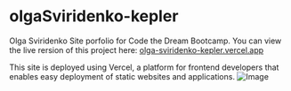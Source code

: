 # olgaSviridenko-kepler
Olga Sviridenko Site porfolio for Code the Dream Bootcamp.
You can view the live rersion of this project 
here: [olga-sviridenko-kepler.vercel.app](https://olga-sviridenko-kepler.vercel.app/)

This site is deployed using Vercel, a platform for frontend developers that enables easy deployment of static websites and applications.
![Image](https://github.com/user-attachments/assets/7d8d8c91-a208-42b6-9d8a-8fb6d830ef8f)
